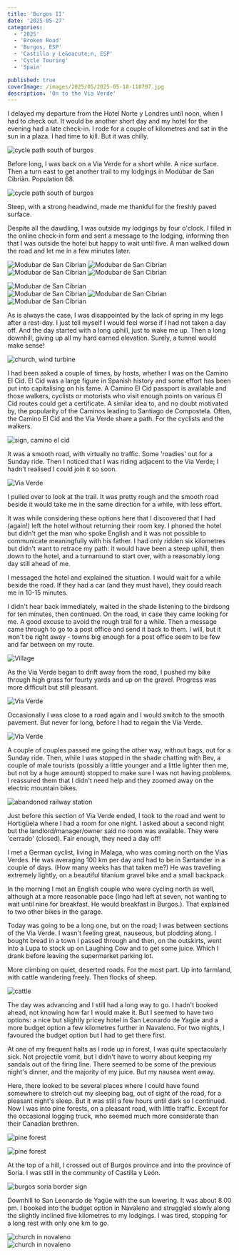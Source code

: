 ```yaml
---
title: 'Burgos II'
date: '2025-05-27'
categories:
  - '2025'
  - 'Broken Road'
  - 'Burgos, ESP'
  - 'Castilla y Le&oacute;n, ESP'
  - 'Cycle Touring'
  - 'Spain'

published: true
coverImage: /images/2025/05/2025-05-18-110707.jpg
description: 'On to the Via Verde'
---
```


<script>
  import Img from '$lib/components/Img.svelte'
  import DayCardHGroup from '$lib/components/DayCardHGroup.svelte'
</script>

<!-- <section class="card">
<DayCardHGroup
    where="Quintanilla Vivar &ndash; Burgos"
    when="2025-05-22"
    distance="12.6 km, 111 m, 219.0 km to date"
  />

  <p>Road riding with some traffic. The hills feel easier off the gravel.</p>

 <div class="w-60">
    <Img
      src="/images/2025/05/2025-05-22-121133.jpg"
      alt="burgos"
      caption="Burgos Cathedral"/>

 </div>

  <p>Barely an hour's riding time and I was in Burgos, by the cathedral. Then, quickly, at the remembered Hotel Norte y Londres, a little early for my 1:00 pm check-in. The room was ready so I didn't have to wait. Nice, friendly accommodating people at the check-in &ndash; who didn't bat an eyelid as I wheeled my bike through the classy foyer.</p>

   <div class="w-60">
    <Img
      src="/images/2025/05/2025-05-22-121356.jpg"
      alt="burgos"/>
 </div>

  <p>My room wasn't as nice as the one Bev and I had shared two years ago but it had a comfortable bed, a spacious bathroom. A quick shower, followed by a lie-down, and I was ready for the walk to the launderette. I didn't find the one that we had used before but the one I did find was empty and did the job without any waiting. Then off to the Summit mountain store where I looked at climbing shoes and bought a replacement 1.5L water bottle. And some energy bars.</p>
  <p>Back to the room for a while, then out to wander about and to eat. Burgos felt different but it was a cold day and people scurried around wearing pinched expressions. I should not have worn shorts!</p>
  <p>The room cost 76&euro; on this Thursday nice and 140&euro; for Friday (but down to 56&euro; for Sunday night!). Weekends are more expensive and often booked up. I found a place, available for Friday and Saturday night, a short distance from Burgos. And another place, available on Sunday night, about 35 km further on. The next few days appear to be sorted!</p>
</section> -->

<section class="card">
<DayCardHGroup
    where="Burgos &ndash; Mod&ugrave;bar de San Cibri&agrave;n"
    when="2025-05-23"
    distance="17.6 km, 210 m, 236.6 km to date"
  />
  <p>I delayed my departure from the Hotel Norte y Londres until noon, when I had to check out. It would be another short day and my hotel for the evening had a late check-in. I rode for a couple of kilometres and sat in the sun in a plaza. I had time to kill. But it was chilly.</p>

<Img
      src="/images/2025/05/2025-05-23-135234.jpg"
      alt="cycle path south of burgos"/>

<p>Before long, I was back on a Via Verde for a short while. A nice surface. Then a turn east to get another trail to my lodgings in Mod&ugrave;bar de San Cibri&agrave;n. Population 68.</p>
 <Img
      src="/images/2025/05/2025-05-23-141604.jpg"
      alt="cycle path south of burgos"/>
  <p>Steep, with a strong headwind, made me thankful for the freshly paved surface.</p>

  <p>Despite all the dawdling, I was outside my lodgings by four o'clock. I filled in the online check-in form and sent a message to the lodging, informing then that I was outside the hotel but happy to wait until five. A man walked down the road and let me in a few minutes later.</p>

<DayCardHGroup
    where="Mod&ugrave;bar de San Cibri&agrave;n"
    when="2025-05-24"
  />
<Img
      src="/images/2025/05/2025-05-24-144209.jpg"
      alt="Modubar de San Cibrian"/>
<Img
      src="/images/2025/05/2025-05-24-143405.jpg"
       alt="Modubar de San Cibrian"/>
<Img
      src="/images/2025/05/2025-05-24-143216.jpg"
       alt="Modubar de San Cibrian"/>
<Img
      src="/images/2025/05/2025-05-24-142649.jpg"
       alt="Modubar de San Cibrian"/>

<div class="w-80">
  <Img
        src="/images/2025/05/2025-05-24-143113.jpg"
         alt="Modubar de San Cibrian"/>
</div>
<Img
      src="/images/2025/05/2025-05-24-142824.jpg"
       alt="Modubar de San Cibrian"/>
<Img
      src="/images/2025/05/2025-05-24-143023.jpg"
       alt="Modubar de San Cibrian"
       caption="Built in 1892"/>

<div class="w-50">
  <Img
        src="/images/2025/05/2025-05-24-142951.jpg"
         alt="Modubar de San Cibrian"
         />
</div>

</section>

<section class="card">
  <DayCardHGroup
    where="Mod&ugrave;bar de San Cibri&agrave;n &ndash; Hortig&uuml;ela"
    when="2025-05-25"
    distance="35.6 km, 217 m, 272.2 km to date"
  />

  <p>As is always the case, I was disappointed by the lack of spring in my legs after a rest-day. I just tell myself I would feel worse if I had not taken a day off. And the day started with a long uphill, just to wake me up. Then a long downhill, giving up all my hard earned elevation. Surely, a tunnel would make sense!</p>

<Img
      src="/images/2025/05/2025-05-25-113027.jpg"
       alt="church, wind turbine"/>

<p>I had been asked a couple of times, by hosts, whether I was on the Camino El Cid. El Cid was a large figure in Spanish history and some effort has been put into capitalising on his fame. A Camino El Cid passport is available and those walkers, cyclists or motorists who visit enough points on various El Cid routes could get a certificate. A similar idea to, and no doubt motivated by, the popularity of the Caminos leading to Santiago de Compostela. Often, the Camino El Cid and the Via Verde share a path. For the cyclists and the walkers.</p>

<Img
  src="/images/2025/05/2025-05-25-113706.jpg"
  alt="sign, camino el cid"
  caption="Camino El Cid"
/>

<p>It was a smooth road, with virtually no traffic. Some 'roadies' out for a Sunday ride. Then I noticed that I was riding adjacent to the Via Verde; I hadn't realised I could join it so soon.</p>
<Img
  src="/images/2025/05/2025-05-25-114941.jpg"
  alt="Via Verde"
  caption="To Via or not to Via?"
/>

<p>I pulled over to look at the trail. It was pretty rough and the smooth road beside it would take me in the same direction for a while, with less effort.</p>

<p>It was while considering these options here that I discovered that I had (again!) left the hotel without returning their room key. I phoned the hotel but didn't get the man who spoke English and it was not possible to communicate meaningfully with his father. I had only ridden six kilometres but didn't want to retrace my path: it would have been a steep uphill, then down to the hotel, and a turnaround to start over, with a reasonably long day still ahead of me.</p>

<p>I messaged the hotel and explained the situation. I would wait for a while beside the road. If they had a car (and they must have), they could reach me in 10-15 minutes.</p>

<p> I didn't hear back immediately, waited in the shade listening to the birdsong for ten minutes, then continued. On the road, in case they came looking for me. A good excuse to avoid the rough trail for a while. Then a message came through to go to a post office and send it back to them. I will, but it won't be right away - towns big enough for a post office seem to be few and far between on my route. </p>
<Img
  src="/images/2025/05/2025-05-25-124305.jpg"
  alt="Village"
/>

<p>As the Via Verde began to drift away from the road, I pushed my bike through high grass for fourty yards and up on the gravel. Progress was more difficult but still pleasant.</p>

<Img
  src="/images/2025/05/2025-05-25-131703.jpg"
  alt="Via Verde"
/>

<p>Occasionally I was close to a road again and I would switch to the smooth pavement. But never for long, before I had to regain the Via Verde.</p>

<Img
  src="/images/2025/05/2025-05-25-134022.jpg"
  alt="Via Verde"
/>

<p>A couple of couples passed me going the other way, without bags, out for a Sunday ride. Then, while I was stopped in the shade chatting with Bev, a couple of male tourists (possibly a little younger and a little lighter then me, but not by a huge amount) stopped to make sure I was not having problems. I reassured them that I didn't need help and they zoomed away on the electric mountain bikes.</p>
<Img
  src="/images/2025/05/2025-05-25-160016.jpg"
  alt="abandoned railway station"
  caption="Another abandoned, overgrown railway station"
/>

<p>Just before this section of Via Verde ended, I took to the road and went to Hortig&uuml;ela where I had a room for one night. I asked about a second night but the landlord/manager/owner said no room was available. They were 'cerrado' (closed). Fair enough, they need a day off!</p>

<p>I met a German cyclist, living in Malaga, who was coming north on the Vias Verdes. He was averaging 100 km per day and had to be in Santander in a couple of days. (How many weeks has that taken me?) He was travelling extremely lightly, on a beautiful titanium gravel bike and a small backpack.  </p>
</section>

<section class="card">
 <DayCardHGroup
    where="Hortig&uuml;ela, Burgos &ndash; Navaleno, Soria"
    when="2025-05-26"
    distance="56.3 km, 589 m, 328.5 km to date"
  />

<p>In the morning I met an English couple who were cycling north as well, although at a more reasonable pace (Ingo had left at seven, not wanting to wait until nine for breakfast. He would breakfast in Burgos.). That explained to two other bikes in the garage.  </p>

<p>Today was going to be a long one, but on the road; I was between sections of the Via Verde. I wasn't feeling great, nauseous, but plodding along. I bought bread in a town I passed through and then, on the outskirts, went into a Lupa to stock up on Laughing Cow and to get some juice. Which I drank before leaving the supermarket parking lot.</p>

<p>More climbing on quiet, deserted roads. For the most part. Up into farmland, with cattle wandering freely. Then flocks of sheep. </p>

<Img
  src="/images/2025/05/2025-05-26-160059.jpg"
  alt="cattle"
/>

<p>The day was advancing and I still had a long way to go. I hadn't booked ahead, not knowing how far I would make it. But I seemed to have two options: a nice but slightly pricey hotel in San Leonardo de Yag&uuml;e and a more budget option a few kilometres further in Navaleno. For two nights, I favoured the budget option but I had to get there first.</p>

<p>At one of my frequent halts as I rode up in forest, I was quite spectacularly sick. Not projectile vomit, but I didn't have to worry about keeping my sandals out of the firing line. There seemed to be some of the previous night's dinner, and the majority of my juice. But my nausea went away.</p>

<p>Here, there looked to be several places where I could have found somewhere to stretch out my sleeping bag, out of sight of the road, for a pleasant night's sleep. But it was still a few hours until dark so I continued. Now I was into pine forests, on a pleasant road, with little traffic. Except for the occasional logging truck, who seemed much more considerate than their Canadian brethren.</p>

<Img
  src="/images/2025/05/2025-05-26-174215.jpg"
  alt="pine forest"
/>

<Img
  src="/images/2025/05/2025-05-26-181310.jpg"
  alt="pine forest"
/>

<p>At the top of a hill, I crossed out of Burgos province and into the province of Soria. I was still in the community of Castilla y Le&oacute;n. </p>
<Img
  src="/images/2025/05/2025-05-26-185935.jpg"
  alt="burgos soria border sign"
  caption="Leaving the Burgos province, into Soria"
/>

<p>Downhill to  San Leonardo de Yag&uuml;e with the sun lowering. It was about 8.00 pm. I booked into the budget option in Navaleno and struggled slowly along the slightly inclined five kilometres to my lodgings. I was tired, stopping for a long rest with only one km to go.</p>

<div class="w-80">
  <Img
    src="/images/2025/05/2025-05-27-135208.jpg"
    alt="church in novaleno"
    caption="Novaleno"
  />
</div>
<div class="w-60">
  <Img
    src="/images/2025/05/2025-05-27-135021.jpg"
    alt="church in novaleno"
  />
</div>

</section>
